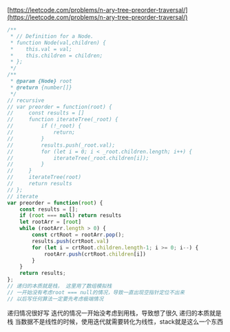 [https://leetcode.com/problems/n-ary-tree-preorder-traversal/](https://leetcode.com/problems/n-ary-tree-preorder-traversal/)
```js
/**
 * // Definition for a Node.
 * function Node(val,children) {
 *    this.val = val;
 *    this.children = children;
 * };
 */
/**
 * @param {Node} root
 * @return {number[]}
 */
// recursive
// var preorder = function(root) {
//     const results = []
//     function iterateTree(_root) {
//         if (!_root) {
//             return;
//         }
//         results.push(_root.val);
//         for (let i = 0; i < _root.children.length; i++) {
//             iterateTree(_root.children[i]);
//         }
//     }
//     iterateTree(root)
//     return results
// };
// iterate
var preorder = function(root) {
    const results = [];
    if (root === null) return results
    let rootArr = [root]
    while (rootArr.length > 0) {
        const crtRoot = rootArr.pop();
        results.push(crtRoot.val)
        for (let i = crtRoot.children.length-1; i >= 0; i--) {
            rootArr.push(crtRoot.children[i])
        }
    }
    return results;
};
// 递归的本质就是栈， 这里用了数组模拟栈
// 一开始没有考虑root === null的情况，导致一直出现空指针定位不出来
// 以后写任何算法一定要先考虑极端情况
```
递归情况很好写
迭代的情况一开始没考虑到用栈，导致想了很久
递归的本质就是栈
当数据不是线性的时候，使用迭代就需要转化为线性，stack就是这么一个东西